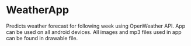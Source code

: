 # WeatherApp
Predicts weather forecast for following week using OpenWeather API. App can be used on all android devices. 
All images and mp3 files used in app can be found in drawable file.
